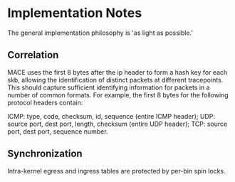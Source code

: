 # Implementation Notes

The general implementation philosophy is 'as light as possible.'

## Correlation

MACE uses the first 8 bytes after the ip header to form a hash key for each skb,
allowing the identification of distinct packets at different tracepoints.
This should capture sufficient identifying information for packets in a number of common formats.
For example, the first 8 bytes for the following protocol headers contain:

  ICMP: type, code, checksum, id, sequence (entire ICMP header);
  UDP: source port, dest port, length, checksum (entire UDP header);
  TCP: source port, dest port, sequence number.

## Synchronization

Intra-kernel egress and ingress tables are protected by per-bin spin locks.


